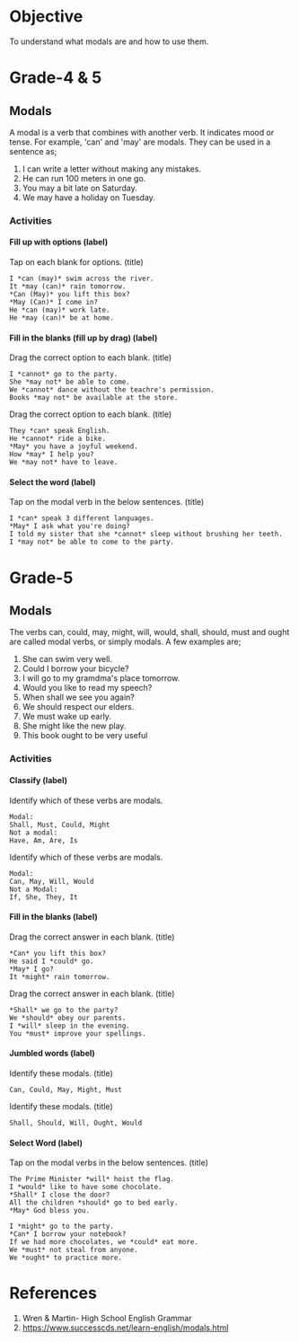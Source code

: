 # Objective

To understand what modals are and how to use them.

# Grade-4 & 5

## Modals

A modal is a verb that combines with another verb. It indicates mood or tense. For example, 'can' and 'may' are modals. They can be used in a sentence as;
1. I can write a letter without making any mistakes.
2. He can run 100 meters in one go.
3. You may a bit late on Saturday.
4. We may have a holiday on Tuesday.

### Activities

#### Fill up with options (label)

Tap on each blank for options. (title)
```
I *can (may)* swim across the river.
It *may (can)* rain tomorrow.
*Can (May)* you lift this box?
*May (Can)* I come in?
He *can (may)* work late.
He *may (can)* be at home.
```

#### Fill in the blanks (fill up by drag) (label)

Drag the correct option to each blank. (title)
```
I *cannot* go to the party.
She *may not* be able to come.
We *cannot* dance without the teachre's permission.
Books *may not* be available at the store.
```

Drag the correct option to each blank. (title)
```
They *can* speak English.
He *cannot* ride a bike.
*May* you have a joyful weekend.
How *may* I help you?
We *may not* have to leave.
```

#### Select the word (label)

Tap on the modal verb in the below sentences. (title)
```
I *can* speak 3 different languages.
*May* I ask what you're doing?
I told my sister that she *cannot* sleep without brushing her teeth.
I *may not* be able to come to the party.
```

# Grade-5

## Modals

The verbs can, could, may, might, will, would, shall, should, must and ought are called modal verbs, or simply modals. A few examples are;
1. She can swim very well.
2. Could I borrow your bicycle?
3. I will go to my gramdma's place tomorrow.
4. Would you like to read my speech?
5. When shall we see you again?
6. We should respect our elders.
7. We must wake up early.
8. She might like the new play.
9. This book ought to be very useful

### Activities

#### Classify (label)

Identify which of these verbs are modals.
```
Modal:
Shall, Must, Could, Might
Not a modal:
Have, Am, Are, Is
```

Identify which of these verbs are modals.
```
Modal:
Can, May, Will, Would
Not a Modal:
If, She, They, It
```

#### Fill in the blanks (label)

Drag the correct answer in each blank. (title)
```
*Can* you lift this box?
He said I *could* go.
*May* I go?
It *might* rain tomorrow.
```

Drag the correct answer in each blank. (title)
```
*Shall* we go to the party?
We *should* obey our parents.
I *will* sleep in the evening.
You *must* improve your spellings.
```

#### Jumbled words (label)

Identify these modals. (title)
```
Can, Could, May, Might, Must
```

Identify these modals. (title)
```
Shall, Should, Will, Ought, Would
```

#### Select Word (label)

Tap on the modal verbs in the below sentences. (title)
```
The Prime Minister *will* hoist the flag.
I *would* like to have some chocolate.
*Shall* I close the door?
All the children *should* go to bed early.
*May* God bless you.
```

```
I *might* go to the party.
*Can* I borrow your notebook?
If we had more chocolates, we *could* eat more.
We *must* not steal from anyone.
We *ought* to practice more.
```


# References

1. Wren & Martin- High School English Grammar
2. https://www.successcds.net/learn-english/modals.html

